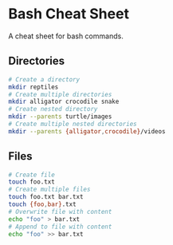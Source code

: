 # Bash Cheat Sheet

 A cheat sheet for bash commands.

## Directories

```bash
# Create a directory
mkdir reptiles
# Create multiple directories
mkdir alligator crocodile snake
# Create nested directory
mkdir --parents turtle/images
# Create multiple nested directories
mkdir --parents {alligator,crocodile}/videos
```

## Files

```bash
# Create file
touch foo.txt
# Create multiple files
touch foo.txt bar.txt
touch {foo,bar}.txt
# Overwrite file with content
echo "foo" > bar.txt
# Append to file with content
echo "foo" >> bar.txt
```